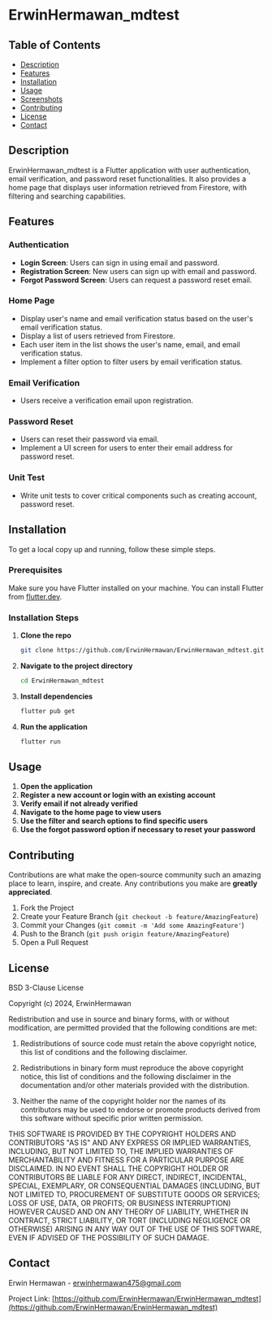 # ErwinHermawan_mdtest

## Table of Contents
- [Description](#description)
- [Features](#features)
- [Installation](#installation)
- [Usage](#usage)
- [Screenshots](#screenshots)
- [Contributing](#contributing)
- [License](#license)
- [Contact](#contact)

## Description
ErwinHermawan_mdtest is a Flutter application with user authentication, email verification, and password reset functionalities. It also provides a home page that displays user information retrieved from Firestore, with filtering and searching capabilities.

## Features
### Authentication
- **Login Screen**: Users can sign in using email and password.
- **Registration Screen**: New users can sign up with email and password.
- **Forgot Password Screen**: Users can request a password reset email.

### Home Page
- Display user's name and email verification status based on the user's email verification status.
- Display a list of users retrieved from Firestore.
- Each user item in the list shows the user's name, email, and email verification status.
- Implement a filter option to filter users by email verification status.

### Email Verification
- Users receive a verification email upon registration.

### Password Reset
- Users can reset their password via email.
- Implement a UI screen for users to enter their email address for password reset.

### Unit Test
- Write unit tests to cover critical components such as creating account, password reset.

## Installation
To get a local copy up and running, follow these simple steps.

### Prerequisites
Make sure you have Flutter installed on your machine. You can install Flutter from [flutter.dev](https://flutter.dev/docs/get-started/install).

### Installation Steps

1. **Clone the repo**
    ```sh
    git clone https://github.com/ErwinHermawan/ErwinHermawan_mdtest.git
    ```

2. **Navigate to the project directory**
    ```sh
    cd ErwinHermawan_mdtest
    ```

3. **Install dependencies**
    ```sh
    flutter pub get
    ```

4. **Run the application**
    ```sh
    flutter run
    ```

## Usage
1. **Open the application**
2. **Register a new account or login with an existing account**
3. **Verify email if not already verified**
4. **Navigate to the home page to view users**
5. **Use the filter and search options to find specific users**
6. **Use the forgot password option if necessary to reset your password**


## Contributing
Contributions are what make the open-source community such an amazing place to learn, inspire, and create. Any contributions you make are **greatly appreciated**.

1. Fork the Project
2. Create your Feature Branch (`git checkout -b feature/AmazingFeature`)
3. Commit your Changes (`git commit -m 'Add some AmazingFeature'`)
4. Push to the Branch (`git push origin feature/AmazingFeature`)
5. Open a Pull Request

## License
BSD 3-Clause License

Copyright (c) 2024, ErwinHermawan

Redistribution and use in source and binary forms, with or without
modification, are permitted provided that the following conditions are met:

1. Redistributions of source code must retain the above copyright notice, this
   list of conditions and the following disclaimer.

2. Redistributions in binary form must reproduce the above copyright notice,
   this list of conditions and the following disclaimer in the documentation
   and/or other materials provided with the distribution.

3. Neither the name of the copyright holder nor the names of its
   contributors may be used to endorse or promote products derived from
   this software without specific prior written permission.

THIS SOFTWARE IS PROVIDED BY THE COPYRIGHT HOLDERS AND CONTRIBUTORS "AS IS"
AND ANY EXPRESS OR IMPLIED WARRANTIES, INCLUDING, BUT NOT LIMITED TO, THE
IMPLIED WARRANTIES OF MERCHANTABILITY AND FITNESS FOR A PARTICULAR PURPOSE ARE
DISCLAIMED. IN NO EVENT SHALL THE COPYRIGHT HOLDER OR CONTRIBUTORS BE LIABLE
FOR ANY DIRECT, INDIRECT, INCIDENTAL, SPECIAL, EXEMPLARY, OR CONSEQUENTIAL
DAMAGES (INCLUDING, BUT NOT LIMITED TO, PROCUREMENT OF SUBSTITUTE GOODS OR
SERVICES; LOSS OF USE, DATA, OR PROFITS; OR BUSINESS INTERRUPTION) HOWEVER
CAUSED AND ON ANY THEORY OF LIABILITY, WHETHER IN CONTRACT, STRICT LIABILITY,
OR TORT (INCLUDING NEGLIGENCE OR OTHERWISE) ARISING IN ANY WAY OUT OF THE USE
OF THIS SOFTWARE, EVEN IF ADVISED OF THE POSSIBILITY OF SUCH DAMAGE.

## Contact
Erwin Hermawan - [erwinhermawan475@gmail.com](mailto:erwinhermawan475@gmail.com)

Project Link: [https://github.com/ErwinHermawan/ErwinHermawan_mdtest](https://github.com/ErwinHermawan/ErwinHermawan_mdtest)

